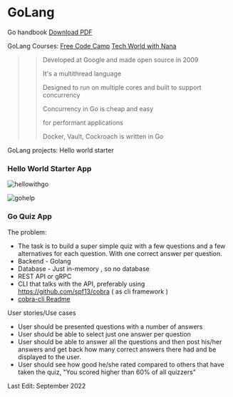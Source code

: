 # GoLang

Go handbook [Download PDF](https://thevalleyofcode.pages.dev/go-handbook.pdf)

GoLang Courses: 
[Free Code Camp](https://www.youtube.com/watch?v=jFfo23yIWac&t=19s)
[Tech World with Nana](https://www.youtube.com/watch?v=yyUHQIec83I&t=279s)


>> Developed at Google and made open source in 2009 
>> 
>> It's a multithread language 
>> 
>> Designed to run on multiple cores and built to support concurrency
>> 
>> Concurrency in Go is cheap and easy
>> 
>> for performant applications
>> 
>> Docker, Vault, Cockroach is written in Go 


GoLang projects: Hello world starter 

### Hello World Starter App

![hellowithgo](https://user-images.githubusercontent.com/83961643/188650720-72aad107-2726-47d5-ad9b-61e73d14dc2a.jpeg)

![gohelp](https://user-images.githubusercontent.com/83961643/188650736-feb1857f-7bbf-472f-bb02-507e0f184234.jpeg)




### Go Quiz App 

The problem: 
- The task is to build a super simple quiz with a few questions and a few alternatives for each question. With one correct answer per question.
- Backend - Golang
- Database - Just in-memory , so no database
- REST API or gRPC
- CLI that talks with the API, preferably using https://github.com/spf13/cobra ( as cli framework )
- [cobra-cli Readme](https://github.com/spf13/cobra-cli/blob/main/README.md)

User stories/Use cases
* User should be presented questions with a number of answers
* User should be able to select just one answer per question
* User should be able to answer all the questions and then post his/her answers and get back how many correct answers there had and be displayed to the user.
* User should see how good he/she rated compared to others that have taken the quiz, "You scored higher than 60% of all quizzers" 




Last Edit: September 2022
